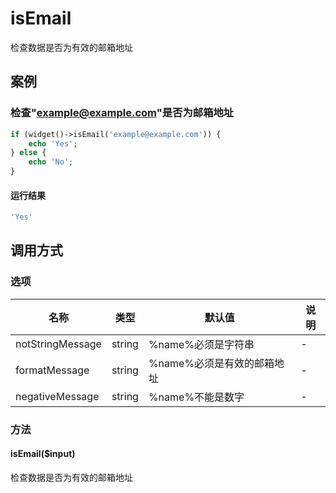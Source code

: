 isEmail
=======

检查数据是否为有效的邮箱地址

案例
----

### 检查"example@example.com"是否为邮箱地址
```php
if (widget()->isEmail('example@example.com')) {
    echo 'Yes';
} else {
    echo 'No';
}
```

#### 运行结果
```php
'Yes'
```

调用方式
--------

### 选项

| 名称              | 类型    | 默认值                           | 说明                                             |
|-------------------|---------|----------------------------------|--------------------------------------------------|
| notStringMessage  | string  | %name%必须是字符串               | -                                                |
| formatMessage     | string  | %name%必须是有效的邮箱地址       | -                                                |
| negativeMessage   | string  | %name%不能是数字                 | -                                                |

### 方法

#### isEmail($input)
检查数据是否为有效的邮箱地址
